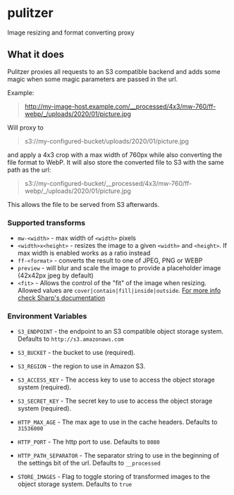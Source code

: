 # pulitzer
Image resizing and format converting proxy

## What it does
Pulitzer proxies all requests to an S3 compatible backend and adds some magic when some magic parameters are passed in the url.

Example:
> http://my-image-host.example.com/__processed/4x3/mw-760/ff-webp/_/uploads/2020/01/picture.jpg

Will proxy to
> s3://my-configured-bucket/uploads/2020/01/picture.jpg

and apply a 4x3 crop with a max width of 760px while also converting the file format to WebP.
It will also store the converted file to S3 with the same path as the url:
> s3://my-configured-bucket/__processed/4x3/mw-760/ff-webp/_/uploads/2020/01/picture.jpg

This allows the file to be served from S3 afterwards.

### Supported transforms

- `mw-<width>` - max width of `<width>` pixels
- `<width>x<height>` - resizes the image to a given `<width>` and `<height>`. If max width is enabled works as a ratio instead
- `ff-<format>` - converts the result to one of JPEG, PNG or WEBP
- `preview` - will blur and scale the image to provide a placeholder image (42x42px jpeg by default)
- `<fit>` - Allows the control of the "fit" of the image when resizing.
           Allowed values are `cover|contain|fill|inside|outside`. [For more info check Sharp's documentation](https://sharp.pixelplumbing.com/api-resize)

### Environment Variables

- `S3_ENDPOINT` - the endpoint to an S3 compatible object storage system. Defaults to `http://s3.amazonaws.com`
- `S3_BUCKET` - the bucket to use (required).
- `S3_REGION` - the region to use in Amazon S3.
- `S3_ACCESS_KEY` - The access key to use to access the object storage system (required).
- `S3_SECRET_KEY` - The secret key to use to access the object storage system (required).

- `HTTP_MAX_AGE` - The max age to use in the cache headers. Defaults to `31536000`
- `HTTP_PORT` - The http port to use. Defaults to `8080`
- `HTTP_PATH_SEPARATOR` - The separator string to use in the beginning of the settings bit of the url. Defaults to `__processed`

- `STORE_IMAGES` - Flag to toggle storing of transformed images to the object storage system. Defaults to `true`
